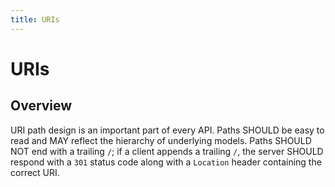 ```yaml
---
title: URIs
---
```


# URIs

## Overview

URI path design is an important part of every API. Paths SHOULD be easy to read and MAY reflect the hierarchy of
underlying models. Paths SHOULD NOT end with a trailing `/`; if a client appends a trailing `/`, the server SHOULD
respond with a `301` status code along with a `Location` header containing the correct URI.
